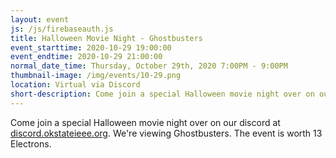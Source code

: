 ```yaml
---
layout: event
js: /js/firebaseauth.js
title: Halloween Movie Night - Ghostbusters
event_starttime: 2020-10-29 19:00:00
event_endtime: 2020-10-29 21:00:00
normal_date_time: Thursday, October 29th, 2020 7:00PM - 9:00PM
thumbnail-image: /img/events/10-29.png
location: Virtual via Discord
short-description: Come join a special Halloween movie night over on our discord. We're viewing Ghostbusters. The event is worth 13 Electrons.
---
```


Come join a special Halloween movie night over on our discord at [discord.okstateieee.org](https://discord.okstateieee.org). We're viewing Ghostbusters. The event is worth 13 Electrons.

